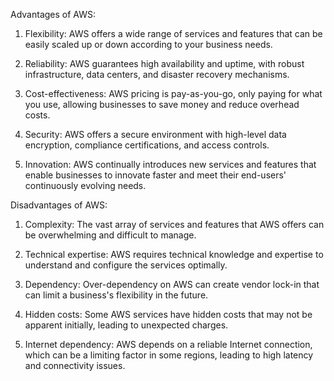 Advantages of AWS:

1. Flexibility: AWS offers a wide range of services and features that can be easily scaled up or down according to your business needs.

2. Reliability: AWS guarantees high availability and uptime, with robust infrastructure, data centers, and disaster recovery mechanisms.

3. Cost-effectiveness: AWS pricing is pay-as-you-go, only paying for what you use, allowing businesses to save money and reduce overhead costs.

4. Security: AWS offers a secure environment with high-level data encryption, compliance certifications, and access controls.

5. Innovation: AWS continually introduces new services and features that enable businesses to innovate faster and meet their end-users' continuously evolving needs.

Disadvantages of AWS:

1. Complexity: The vast array of services and features that AWS offers can be overwhelming and difficult to manage.

2. Technical expertise: AWS requires technical knowledge and expertise to understand and configure the services optimally.

3. Dependency: Over-dependency on AWS can create vendor lock-in that can limit a business's flexibility in the future.

4. Hidden costs: Some AWS services have hidden costs that may not be apparent initially, leading to unexpected charges. 

5. Internet dependency: AWS depends on a reliable Internet connection, which can be a limiting factor in some regions, leading to high latency and connectivity issues.
